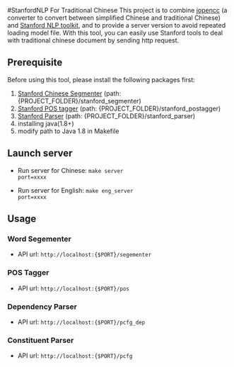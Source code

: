 #StanfordNLP For Traditional Chinese
This project is to combine [jopencc](https://github.com/copperoxide/jopencc) (a converter to convert between simplified Chinese and traditional Chinese) and [Stanford NLP toolkit](http://nlp.stanford.edu/software/index.shtml), and to provide a server version to avoid repeated loading model file. With this tool, you can easily use Stanford tools to deal with traditional chinese document by sending http request.

Prerequisite
-------------------------------
<p>Before using this tool, please install the following packages first:<p>

1. [Stanford Chinese Segmenter](http://nlp.stanford.edu/software/segmenter.shtml) (path: {PROJECT_FOLDER}/stanford_segmenter)
2. [Stanford POS tagger](http://nlp.stanford.edu/software/tagger.shtml) (path: {PROJECT_FOLDER}/stanford_postagger)
3. [Stanford Parser](http://nlp.stanford.edu/software/lex-parser.shtml) (path: {PROJECT_FOLDER}/stanford_parser)
4. installing java(1.8+)
5. modify path to Java 1.8 in Makefile


Launch server
---------------------------------
* Run server for Chinese:
    <code>make server port=xxxx</code>

* Run server for English:
    <code>make eng_server port=xxxx</code>

Usage
---------------------------------
### Word Segementer <br>
* API url: <code>http://localhost:{$PORT}/segementer</code>

### POS Tagger <br>
* API url: <code>http://localhost:{$PORT}/pos</code>

### Dependency Parser <br>
* API url: <code>http://localhost:{$PORT}/pcfg_dep</code>

### Constituent Parser
* API url: <code>http://localhost:{$PORT}/pcfg</code>

